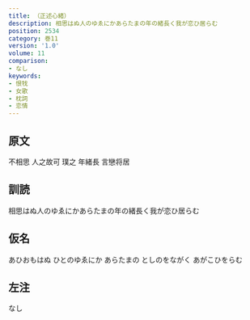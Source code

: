 ```yaml
---
title: （正述心緒）
description: 相思はぬ人のゆゑにかあらたまの年の緒長く我が恋ひ居らむ
position: 2534
category: 巻11
version: '1.0'
volume: 11
comparison:
- なし
keywords:
- 恨牫
- 女歌
- 枕詞
- 恋情
---
```


## 原文

不相思 人之故可 璞之 年緒長 言戀将居

## 訓読

相思はぬ人のゆゑにかあらたまの年の緒長く我が恋ひ居らむ

## 仮名

あひおもはぬ ひとのゆゑにか あらたまの としのをながく あがこひをらむ

## 左注

なし
